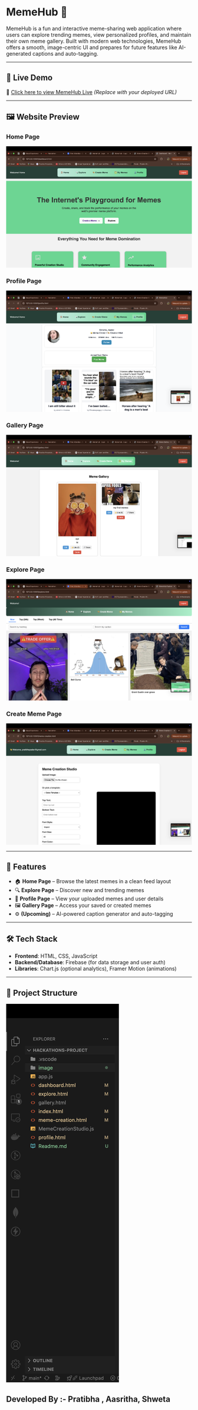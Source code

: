 # MemeHub 🎉

MemeHub is a fun and interactive meme-sharing web application where users can explore trending memes, view personalized profiles, and maintain their own meme gallery. Built with modern web technologies, MemeHub offers a smooth, image-centric UI and prepares for future features like AI-generated captions and auto-tagging.

---


## 🔗 Live Demo

🚀 [Click here to view MemeHub Live](https://your-live-link.com) *(Replace with your deployed URL)*

---

## 🖼️ Website Preview

### Home Page
![Home](./image/Home.png)

### Profile Page
![Profile](./image/Profile.png)

### Gallery Page
![Gallery](./image/Gallery.png)

### Explore Page
![Explore](./image/explore.png)

### Create Meme Page
![Create](./image/create.png)

---

## 🚀 Features

- 🏠 **Home Page** – Browse the latest memes in a clean feed layout  
- 🔍 **Explore Page** – Discover new and trending memes  
- 👤 **Profile Page** – View your uploaded memes and user details  
- 🖼️ **Gallery Page** – Access your saved or created memes  
- ⚙️ **(Upcoming)** – AI-powered caption generator and auto-tagging  

---

## 🛠️ Tech Stack

- **Frontend**:  HTML, CSS, JavaScript  
- **Backend/Database**: Firebase (for data storage and user auth)  
- **Libraries**: Chart.js (optional analytics), Framer Motion (animations)

---

## 📁 Project Structure
![Preview](./image/structure.png)

## Developed By :- Pratibha , Aasritha, Shweta